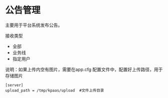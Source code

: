 # 公告管理

主要用于平台系统发布公告。

接收类型

- 全部
- 业务线
- 指定用户

说明：如果上传内空有图片，需要在app.cfg 配置文件中，配置好上传路径，用于存储图片

```
[server]
upload_path = /tmp/kpaas/upload  #文件上传目录
```

